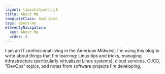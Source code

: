 ```yaml
---
layout: layouts/post.njk
title: About Me
templateClass: tmpl-post
tags: about-me
eleventyNavigation:
  key: About Me
  order: 4
---
```


I am an IT professional living in the American Midwest. I'm using this blog to write about things that I'm learning: Linux tips and tricks, managing infrastructure (particularly virtualized Linux systems), cloud services, CI/CD, "DevOps" topics, and notes from software projects I'm developing.
